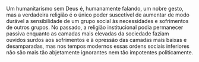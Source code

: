 ﻿Um humanitarismo sem Deus é, humanamente falando, um nobre gesto, mas a verdadeira religião é o único poder suscetível de aumentar de modo durável a sensibilidade de um grupo social às necessidades e sofrimentos de outros grupos. No passado, a religião institucional podia permanecer passiva enquanto as camadas mais elevadas da sociedade faziam<br />ouvidos surdos aos sofrimentos e à opressão das camadas mais baixas e desamparadas, mas nos tempos modernos essas ordens sociais inferiores não são mais tão abjetamente ignorantes nem tão impotentes politicamente.